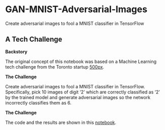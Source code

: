 # GAN-MNIST-Adversarial-Images
Create adversarial images to fool a MNIST classifier in TensorFlow

## A Tech Challenge
**Backstory**

The original concept of this notebook was based on a Machine Learning tech challenge from the Toronto startup [500px](https://500px.com). 

**The Challenge**

Create adversarial images to fool a MNIST classifier in TensorFlow. Specifically, pick 10 images of digit ‘2’ which are correctly classified as ‘2’ by the trained model and generate adversarial images so the network incorrectly classifies them as 6.

**The Challenge**

The code and the results are shown in this [notebook](https://github.com/oghabi/500px/blob/master/500px.ipynb). 
